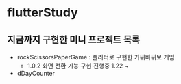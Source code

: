 # flutterStudy
## 지금까지 구현한 미니 프로젝트 목록
- rockScissorsPaperGame : 플러터로 구현한 가위바위보 게임
    - 1.0.2 화면 전환 기능 구현 진행중 1.22 ~
- dDayCounter